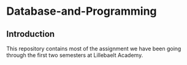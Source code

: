 # Database-and-Programming

## Introduction

This repository contains most of the assignment we have been going through the first two semesters at Lillebaelt Academy.
